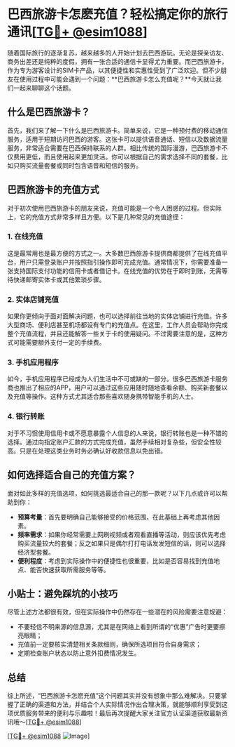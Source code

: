 # 巴西旅游卡怎麽充值？轻松搞定你的旅行通讯[[TG💪+ @esim1088](https://t.me/s/esim1088)]

随着国际旅行的逐渐复苏，越来越多的人开始计划去巴西游玩。无论是探亲访友、商务出差还是纯粹的度假，拥有一张合适的通信卡显得尤为重要。而巴西旅游卡，作为专为游客设计的SIM卡产品，以其便捷性和实惠性受到了广泛欢迎。但不少朋友在使用过程中可能会遇到一个问题：**巴西旅游卡怎么充值呢？**今天就让我们一起来聊聊这个话题。

## 什么是巴西旅游卡？

首先，我们来了解一下什么是巴西旅游卡。简单来说，它是一种预付费的移动通信服务，适用于短期访问巴西的游客。这张卡可以提供语音通话、短信以及数据流量服务，非常适合需要在巴西保持联系的人群。相比传统的国际漫游，巴西旅游卡不仅费用更低，而且使用起来更加灵活。你可以根据自己的需求选择不同的套餐，比如只购买流量套餐或同时包含语音和短信的服务。

## 巴西旅游卡的充值方式

对于初次使用巴西旅游卡的朋友来说，充值可能是一个令人困惑的过程。但实际上，它的充值方式非常多样且方便。以下是几种常见的充值途径：

### 1. 在线充值

这是最常用也是最方便的方式之一。大多数巴西旅游卡提供商都提供了在线充值平台，用户只需登录账户并按照指引操作即可完成充值。通常情况下，你需要准备一张支持国际支付功能的信用卡或者借记卡。在线充值的优势在于即时到账，无需等待快递邮寄实体卡或其他繁琐步骤。

### 2. 实体店铺充值

如果你更倾向于面对面解决问题，也可以选择前往当地的实体店铺进行充值。许多大型商场、便利店甚至机场都设有专门的充值点。在这里，工作人员会帮助你完成整个充值流程，并且还能解答一些关于卡的使用疑问。不过需要注意的是，这种方式可能需要额外支付一定的手续费。

### 3. 手机应用程序

如今，手机应用程序已经成为人们生活中不可或缺的一部分。很多巴西旅游卡服务商也推出了相应的APP，用户可以通过这些应用随时随地查看余额、购买新套餐以及充值等操作。这种方式尤其适合那些喜欢随身携带智能手机的人士。

### 4. 银行转账

对于不习惯使用信用卡或不愿意暴露个人信息的人来说，银行转账也是一种不错的选择。通过向指定账户汇款的方式完成充值，虽然手续相对复杂些，但安全性较高。只是在处理这类业务时务必确认好收款信息以免出错。

## 如何选择适合自己的充值方案？

面对如此多样的充值选项，如何挑选最适合自己的那一款呢？以下几点或许可以帮助到你：

- **预算考量**：首先要明确自己能够接受的价格范围，在此基础上再考虑其他因素。
- **频率需求**：如果你经常需要上网刷视频或者观看直播等活动，则应该优先考虑购买流量较大的套餐；反之如果只是偶尔打打电话发发短信的话，则可以选择经济型套餐。
- **便利程度**：考虑到实际操作中的便捷性也很重要，比如是否容易找到充值地点、能否快速获取所需服务等等。

## 小贴士：避免踩坑的小技巧

尽管上述方法都很有效，但在实际操作中仍然存在一些潜在的风险需要注意规避：

- 不要轻信不明来源的信息源，尤其是在网络上看到所谓的“优惠”广告时更要擦亮眼睛；
- 充值前一定要核实清楚相关条款细则，确保所选项目符合自身需求；
- 定期检查账户状态以防止意外扣费情况发生。

## 总结

综上所述，“巴西旅游卡怎麽充值”这个问题其实并没有想象中那么难解决。只要掌握了正确的渠道和方法，并结合个人实际情况作出合理决策，就能够顺利享受到这项优质服务带来的便利与乐趣啦！最后再次提醒大家关注官方认证渠道获取最新资讯哦～[[TG💪+ @esim1088](https://t.me/s/esim1088)]

[[TG💪+ @esim1088](https://t.me/s/esim1088) ![Image](https://i.postimg.cc/4NQfJmqS/Snipaste-2025-05-13-00-14-12.png)]
